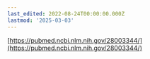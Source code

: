 ```yaml
---
last_edited: 2022-08-24T00:00:00.000Z
lastmod: '2025-03-03'
---
```





[https://pubmed.ncbi.nlm.nih.gov/28003344/](https://pubmed.ncbi.nlm.nih.gov/28003344/)
